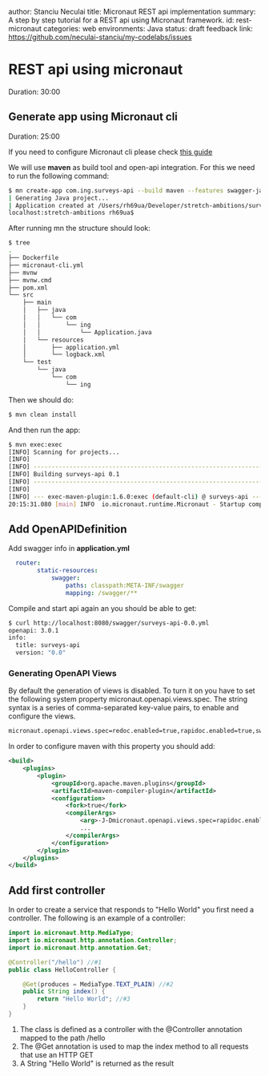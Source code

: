 author: Stanciu Neculai
title: Micronaut REST api implementation
summary: A step by step tutorial for a REST api using Micronaut framework.
id: rest-micronaut
categories: web
environments: Java
status: draft
feedback link: https://github.com/neculai-stanciu/my-codelabs/issues

# REST api using micronaut
Duration: 30:00

## Generate app using Micronaut cli
Duration: 25:00

If you need to configure Micronaut cli please check [this guide](/my-codelabs/setup-micronaut)

We will use **maven** as build tool and open-api integration. For this we need to run the following command:

```bash
$ mn create-app com.ing.surveys-api --build maven --features swagger-java
| Generating Java project...
| Application created at /Users/rh69ua/Developer/stretch-ambitions/surveys-api
localhost:stretch-ambitions rh69ua$
```
After running mn the structure should look:

```bash
$ tree
.
├── Dockerfile
├── micronaut-cli.yml
├── mvnw
├── mvnw.cmd
├── pom.xml
└── src
    ├── main
    │   ├── java
    │   │   └── com
    │   │       └── ing
    │   │           └── Application.java
    │   └── resources
    │       ├── application.yml
    │       └── logback.xml
    └── test
        └── java
            └── com
                └── ing
```

Then we should do:

```bash
$ mvn clean install
```

And then run the app:

```bash
$ mvn exec:exec
[INFO] Scanning for projects...
[INFO]
[INFO] ------------------------------------------------------------------------
[INFO] Building surveys-api 0.1
[INFO] ------------------------------------------------------------------------
[INFO]
[INFO] --- exec-maven-plugin:1.6.0:exec (default-cli) @ surveys-api ---
20:15:31.080 [main] INFO  io.micronaut.runtime.Micronaut - Startup completed in 622ms. Server Running: http://localhost:8080
```

## Add OpenAPIDefinition

Add swagger info in **application.yml**

```yml
  router:
        static-resources:
            swagger:
                paths: classpath:META-INF/swagger
                mapping: /swagger/**
```

Compile and start api again an you should be able to get:

```bash
$ curl http://localhost:8080/swagger/surveys-api-0.0.yml
openapi: 3.0.1
info:
  title: surveys-api
  version: "0.0"
```

### Generating OpenAPI Views

By default the generation of views is disabled. To turn it on you have to set the following system property micronaut.openapi.views.spec. The string syntax is a series of comma-separated key-value pairs, to enable and configure the views.

```bash
micronaut.openapi.views.spec=redoc.enabled=true,rapidoc.enabled=true,swagger-ui.enabled=true,swagger-ui.theme=flattop
```

In order to configure maven with this property you should add:

```xml
<build>
    <plugins>
        <plugin>
            <groupId>org.apache.maven.plugins</groupId>
            <artifactId>maven-compiler-plugin</artifactId>
            <configuration>
                <fork>true</fork>
                <compilerArgs>
                    <arg>-J-Dmicronaut.openapi.views.spec=rapidoc.enabled=true,swagger-ui.enabled=true,swagger-ui.theme=flattop</arg>
                    ...
                </compilerArgs>
            </configuration>
        </plugin>
    </plugins>
</build>
```

## Add first controller

In order to create a service that responds to "Hello World" you first need a controller. The following is an example of a controller:

```java
import io.micronaut.http.MediaType;
import io.micronaut.http.annotation.Controller;
import io.micronaut.http.annotation.Get;

@Controller("/hello") //#1
public class HelloController {

    @Get(produces = MediaType.TEXT_PLAIN) //#2
    public String index() {
        return "Hello World"; //#3
    }
}
```

1. The class is defined as a controller with the @Controller annotation mapped to the path /hello
2. The @Get annotation is used to map the index method to all requests that use an HTTP GET
3. A String "Hello World" is returned as the result
